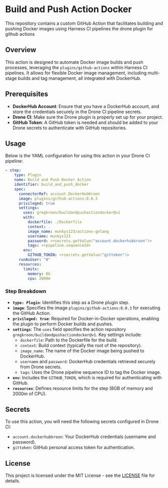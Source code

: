 # Build and Push Action Docker

This repository contains a custom GitHub Action that facilitates building and pushing Docker images using Harness CI pipelines the drone plugin for github actions 

## Overview

This action is designed to automate Docker image builds and push processes, leveraging the `plugins/github-actions` within Harness CI pipelines. It allows for flexible Docker image management, including multi-stage builds and tag management, all integrated with DockerHub.

## Prerequisites

- **DockerHub Account**: Ensure that you have a DockerHub account, and store the credentials securely in the Drone CI pipeline secrets.
- **Drone CI**: Make sure the Drone plugin is properly set up for your project.
- **GitHub Token**: A GitHub token is needed and should be added to your Drone secrets to authenticate with GitHub repositories.

## Usage

Below is the YAML configuration for using this action in your Drone CI pipeline:

```yaml
- step:
    type: Plugin
    name: Build and Push Docker Action
    identifier: build_and_push_docker
    spec:
      connectorRef: account.DockerHubKroon
      image: plugins/github-actions:0.0.3
      privileged: true
      settings:
        uses: gregkroon/buildandpushactiondocker@v1
        with:
          dockerfile: ./Dockerfile
          context: .
          image_name: munkys123/actions-golang
          username: munkys123
          password: <+secrets.getValue("account.dockerhubkroon")>
          tags: <+pipeline.sequenceId>
        env:
          GITHUB_TOKEN: <+secrets.getValue("gittoken")>
      runAsUser: "0"
      resources:
        limits:
          memory: 8G
          cpu: 2000m
```

### Step Breakdown

- **`type: Plugin`**: Identifies this step as a Drone plugin step.
- **`image`**: Specifies the image `plugins/github-actions:0.0.3` for executing the GitHub Action.
- **`privileged: true`**: Required for Docker-in-Docker operations, enabling the plugin to perform Docker builds and pushes.
- **`settings`**: The `uses` field specifies the action repository `gregkroon/buildandpushactiondocker@v1`. Key settings include:
  - `dockerfile`: Path to the Dockerfile for the build.
  - `context`: Build context (typically the root of the repository).
  - `image_name`: The name of the Docker image being pushed to DockerHub.
  - `username` and `password`: DockerHub credentials retrieved securely from Drone secrets.
  - `tags`: Uses the Drone pipeline sequence ID to tag the Docker image.
- **`env`**: Includes the `GITHUB_TOKEN`, which is required for authenticating with GitHub.
- **`resources`**: Defines resource limits for the step (8GB of memory and 2000m of CPU).

## Secrets

To use this action, you will need the following secrets configured in Drone CI:

- `account.dockerhubkroon`: Your DockerHub credentials (username and password).
- `gittoken`: GitHub personal access token for authentication.

## License

This project is licensed under the MIT License - see the [LICENSE](LICENSE) file for details.
